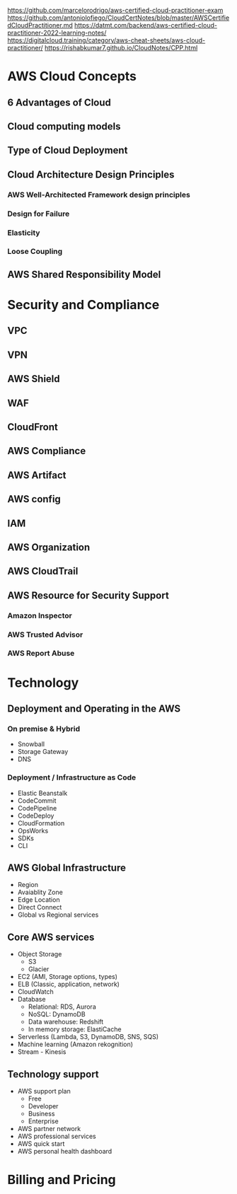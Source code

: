 https://github.com/marcelorodrigo/aws-certified-cloud-practitioner-exam
https://github.com/antoniolofiego/CloudCertNotes/blob/master/AWSCertifiedCloudPractitioner.md
https://datmt.com/backend/aws-certified-cloud-practitioner-2022-learning-notes/
https://digitalcloud.training/category/aws-cheat-sheets/aws-cloud-practitioner/
https://rishabkumar7.github.io/CloudNotes/CPP.html

# AWS Cloud Concepts
## 6 Advantages of Cloud
## Cloud computing models
## Type of Cloud Deployment
## Cloud Architecture Design Principles
### AWS Well-Architected Framework design principles
### Design for Failure
### Elasticity
### Loose Coupling
## AWS Shared Responsibility Model 

# Security and Compliance
## VPC 
## VPN
## AWS Shield
## WAF 
## CloudFront
## AWS Compliance
## AWS Artifact
## AWS config
## IAM
## AWS Organization
## AWS CloudTrail
## AWS Resource for Security Support
### Amazon Inspector
### AWS Trusted Advisor
### AWS Report Abuse

# Technology
## Deployment and Operating in the AWS
### On premise & Hybrid
- Snowball
- Storage Gateway
- DNS
### Deployment / Infrastructure as Code
- Elastic Beanstalk
- CodeCommit
- CodePipeline
- CodeDeploy
- CloudFormation
- OpsWorks
- SDKs
- CLI
## AWS Global Infrastructure
- Region
- Avaiablity Zone
- Edge Location
- Direct Connect
- Global vs Regional services
## Core AWS services
- Object Storage
  - S3
  - Glacier
- EC2 (AMI, Storage options, types)
- ELB (Classic, application, network)
- CloudWatch
- Database
  - Relational: RDS, Aurora
  - NoSQL: DynamoDB
  - Data warehouse: Redshift
  - In memory storage: ElastiCache
- Serverless (Lambda, S3, DynamoDB, SNS, SQS)
- Machine learning (Amazon rekognition)
- Stream - Kinesis
## Technology support
- AWS support plan
  - Free
  - Developer
  - Business
  - Enterprise
- AWS partner network
- AWS professional services
- AWS quick start
- AWS personal health dashboard

# Billing and Pricing
